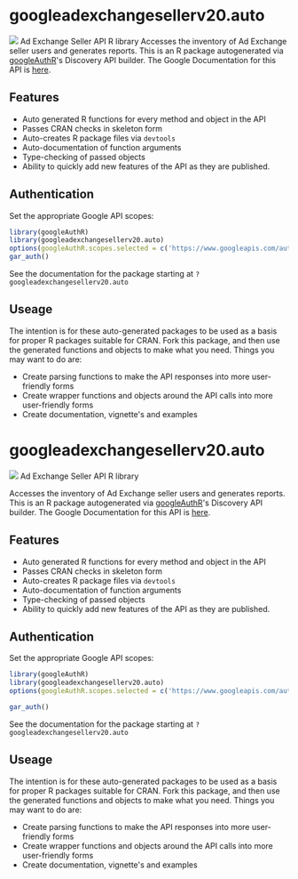 # googleadexchangesellerv20.auto
![](https://www.google.com/images/icons/product/doubleclick-32.gif)
Ad Exchange Seller API R library
Accesses the inventory of Ad Exchange seller users and generates reports.
This is an R package autogenerated via [googleAuthR](http://code.markedmondson.me/googleAuthR)'s Discovery API builder. 
The Google Documentation for this API is [here](https://developers.google.com/ad-exchange/seller-rest/).
## Features 
 * Auto generated R functions for every method and object in the API
 * Passes CRAN checks in skeleton form
 * Auto-creates R package files via `devtools`
 * Auto-documentation of function arguments
 * Type-checking of passed objects
 * Ability to quickly add new features of the API as they are published.
## Authentication
Set the appropriate Google API scopes:
```r
library(googleAuthR)
library(googleadexchangesellerv20.auto)
options(googleAuthR.scopes.selected = c('https://www.googleapis.com/auth/adexchange.seller', 'https://www.googleapis.com/auth/adexchange.seller.readonly'))
gar_auth()
```
 See the documentation for the package starting at `?googleadexchangesellerv20.auto`
## Useage
The intention is for these auto-generated packages to be used as a basis for proper R packages suitable for CRAN.
Fork this package, and then use the generated functions and objects to make what you need.
Things you may want to do are:
* Create parsing functions to make the API responses into more user-friendly forms
* Create wrapper functions and objects around the API calls into more user-friendly forms
* Create documentation, vignette's and examples
# googleadexchangesellerv20.auto
![](https://www.google.com/images/icons/product/doubleclick-32.gif)
Ad Exchange Seller API R library

Accesses the inventory of Ad Exchange seller users and generates reports.
This is an R package autogenerated via [googleAuthR](http://code.markedmondson.me/googleAuthR)'s Discovery API builder. 
The Google Documentation for this API is [here](https://developers.google.com/ad-exchange/seller-rest/).

## Features 
 * Auto generated R functions for every method and object in the API
 * Passes CRAN checks in skeleton form
 * Auto-creates R package files via `devtools`
 * Auto-documentation of function arguments
 * Type-checking of passed objects
 * Ability to quickly add new features of the API as they are published.

## Authentication
Set the appropriate Google API scopes:

```r
library(googleAuthR)
library(googleadexchangesellerv20.auto)
options(googleAuthR.scopes.selected = c('https://www.googleapis.com/auth/adexchange.seller', 'https://www.googleapis.com/auth/adexchange.seller.readonly'))

gar_auth()
```
 See the documentation for the package starting at `?googleadexchangesellerv20.auto`
## Useage
The intention is for these auto-generated packages to be used as a basis for proper R packages suitable for CRAN.
Fork this package, and then use the generated functions and objects to make what you need.
Things you may want to do are:
* Create parsing functions to make the API responses into more user-friendly forms
* Create wrapper functions and objects around the API calls into more user-friendly forms
* Create documentation, vignette's and examples


